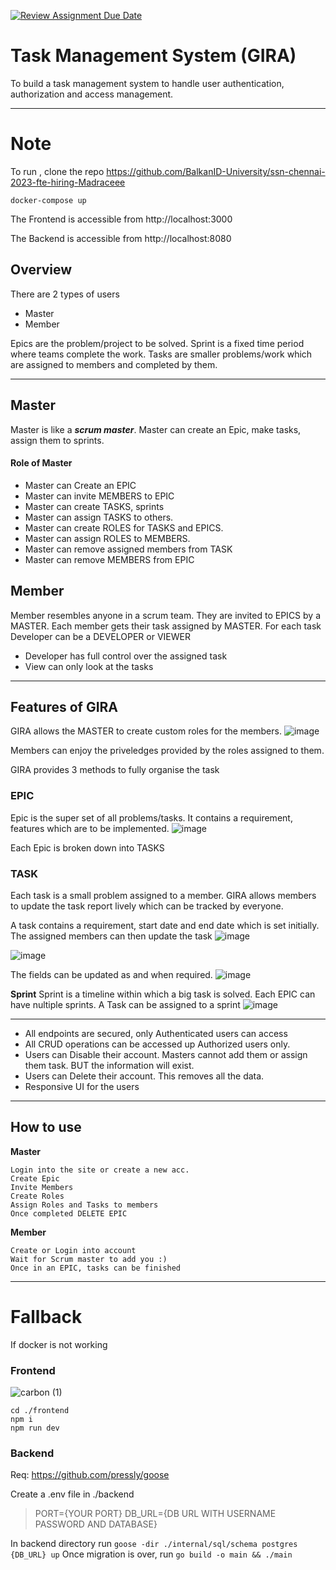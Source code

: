 [![Review Assignment Due Date](https://classroom.github.com/assets/deadline-readme-button-24ddc0f5d75046c5622901739e7c5dd533143b0c8e959d652212380cedb1ea36.svg)](https://classroom.github.com/a/M4NvrXuV)

# Task Management System (GIRA)
To build a task management system to handle user authentication, authorization and access management.

---
# Note
To run , clone the repo https://github.com/BalkanID-University/ssn-chennai-2023-fte-hiring-Madraceee

```
docker-compose up
```

The Frontend is accessible from http://localhost:3000

The Backend is accessible from http://localhost:8080


## Overview
There are 2 types of users
* Master
* Member

Epics are the problem/project to be solved.
Sprint is a fixed time period where teams complete the work.
Tasks are smaller problems/work which are assigned to members and completed by them.

---

## Master
Master is like a ***scrum master***. Master can create an Epic, make tasks, assign them to sprints.
#### Role of Master
- Master can Create an EPIC
- Master can invite MEMBERS to EPIC
- Master can create TASKS, sprints
- Master can assign TASKS to others.
- Master can create ROLES for TASKS and EPICS.
- Master can assign ROLES to MEMBERS.
- Master can remove assigned members from TASK
- Master can remove MEMBERS from EPIC

## Member
Member resembles anyone in a scrum team. They are invited to EPICS by a MASTER.
Each member gets their task assigned by MASTER.
For each task Developer can be a DEVELOPER or VIEWER
- Developer has full control over the assigned task
- View can only look at the tasks

---
## Features of GIRA
GIRA allows the MASTER to create custom roles for the members.
![image](https://github.com/BalkanID-University/ssn-chennai-2023-fte-hiring-Madraceee/assets/100791797/575e6a50-8cf4-4de1-b5db-6ea835211987)

Members can enjoy the priveledges provided by the roles assigned to them.

GIRA provides 3 methods to fully organise the task


### **EPIC**

Epic is the super set of all problems/tasks. It contains a requirement, features which are to be implemented.
![image](https://github.com/BalkanID-University/ssn-chennai-2023-fte-hiring-Madraceee/assets/100791797/9e1478c7-7b8b-4bd9-8c24-3c63c63f7861)

Each Epic is broken down into TASKS

### **TASK**

Each task is a small problem assigned to a member.
GIRA allows members to update the task report lively which can be tracked by everyone.

A task contains a requirement, start date and end date which is set initially.
The assigned members can then update the task
![image](https://github.com/BalkanID-University/ssn-chennai-2023-fte-hiring-Madraceee/assets/100791797/87379809-1d72-4f91-aa2e-4225a2460ec9)

![image](https://github.com/BalkanID-University/ssn-chennai-2023-fte-hiring-Madraceee/assets/100791797/d6e0c7ec-1958-441e-9bf8-84e29ad531d8)

The fields can be updated as and when required.
![image](https://github.com/BalkanID-University/ssn-chennai-2023-fte-hiring-Madraceee/assets/100791797/14f96988-b93f-44c9-b6d6-ebe6723394e0)


**Sprint**
Sprint is a timeline within which a big task is solved.
Each EPIC can have nultiple sprints.
A Task can be assigned to a sprint
![image](https://github.com/BalkanID-University/ssn-chennai-2023-fte-hiring-Madraceee/assets/100791797/f7e1e263-adf9-4f6d-a90b-d433c43198cf)

---

- All endpoints are secured, only Authenticated users can access
- All CRUD operations can be accessed up Authorized users only.
- Users can Disable their account. Masters cannot add them or assign them task. BUT the information will exist.
- Users can Delete their account. This removes all the data.
- Responsive UI for the users
  
---
## How to use

**Master**
```
Login into the site or create a new acc.
Create Epic
Invite Members
Create Roles
Assign Roles and Tasks to members
Once completed DELETE EPIC
```

**Member**
```
Create or Login into account
Wait for Scrum master to add you :)
Once in an EPIC, tasks can be finished
```

---
# Fallback
If docker is not working

### Frontend
![carbon (1)](https://github.com/BalkanID-University/ssn-chennai-2023-fte-hiring-Madraceee/assets/100791797/3f66c957-ae66-480f-b26a-4451e86fd987)
```
cd ./frontend
npm i
npm run dev
```

### Backend
Req: https://github.com/pressly/goose

Create a .env file in ./backend

> PORT={YOUR PORT}
> DB_URL={DB URL WITH USERNAME PASSWORD AND DATABASE}

In backend directory run
`
goose -dir ./internal/sql/schema postgres {DB_URL} up
`
Once migration is over, run
`
go build -o main && ./main
`
